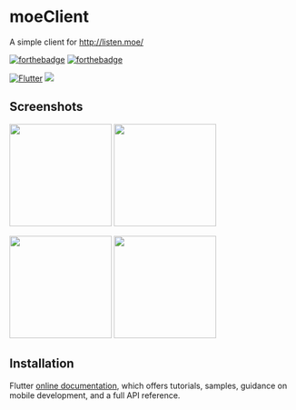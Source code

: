 moeClient
==========
A simple client for http://listen.moe/



[![forthebadge](https://forthebadge.com/images/badges/built-for-android.svg)](https://forthebadge.com) [![forthebadge](https://forthebadge.com/images/badges/built-with-love.svg)](https://forthebadge.com) 

[![Flutter](https://img.shields.io/badge/flutter-v1.14.6-blue)](https://flutter.dev)  <img src = "https://cdn.discordapp.com/avatars/222167140004790273/1e83e8b7302d5aee17be283e7f86294b.png?size=40">

Screenshots
----

<img src = " https://cdn.discordapp.com/attachments/683669886978752524/688682844096299035/Screenshot_20200315-150937.jpg" width = 180>  <img src = "https://cdn.discordapp.com/attachments/683669886978752524/688678824816410634/Screenshot_20200315-145301.jpg" width = 180>

<img src = "https://cdn.discordapp.com/attachments/683669886978752524/688678824543780874/Screenshot_20200315-145256.jpg" width = 180>  <img src = "https://cdn.discordapp.com/attachments/683669886978752524/688679795567230998/Screenshot_20200315-145730.jpg" width = 180>



## Installation

Flutter [online documentation](https://flutter.dev/docs), which offers tutorials,
samples, guidance on mobile development, and a full API reference.